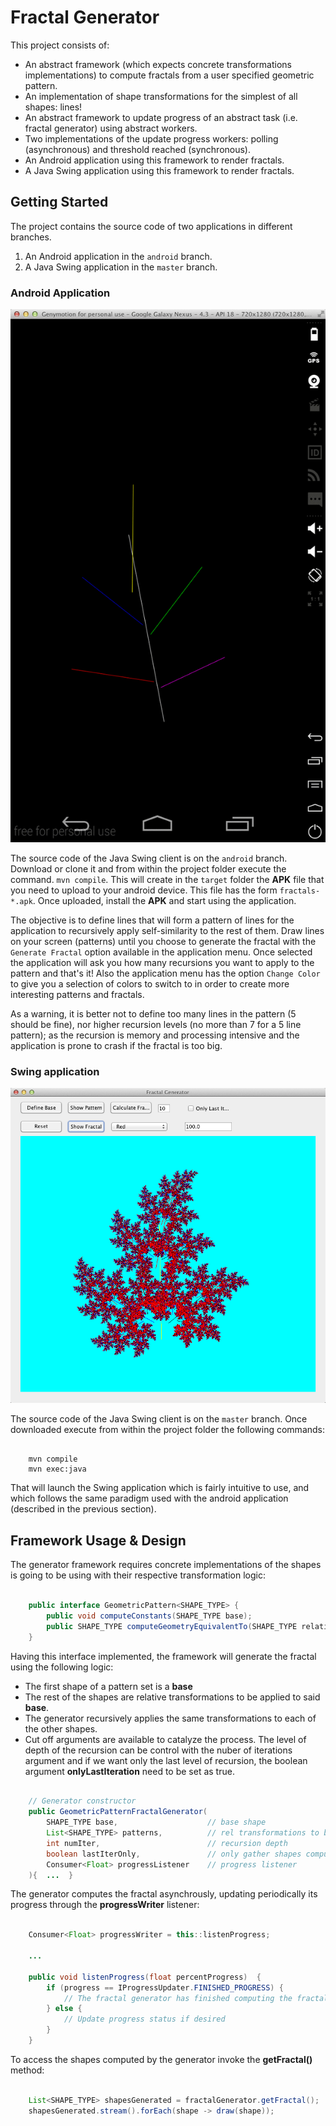 # Fractal Generator

This project consists of:
- An abstract framework (which expects concrete transformations implementations) to compute fractals from a user specified geometric pattern.
- An implementation of shape transformations for the simplest of all shapes: lines!
- An abstract framework to update progress of an abstract task (i.e. fractal generator) using abstract workers.
- Two implementations of the update progress workers: polling (asynchronous) and threshold reached (synchronous).
- An Android application using this framework to render fractals.
- A Java Swing application using this framework to render fractals.

## Getting Started

The project contains the source code of two applications in different branches.
1. An Android application in the `android` branch.
2. A Java Swing application in the `master` branch.

### Android Application

![](README/fractal-android.gif)

The source code of the Java Swing client is on the `android` branch. Download or clone it and from within the
project folder execute the command. `mvn compile`. This will create in the `target` folder the **APK** file that you need to upload to your
android device. This file has the form `fractals-*.apk`. Once uploaded, install the **APK** and start using the application.

The objective is to define lines that will form a pattern of lines for the application to recursively apply
self-similarity to the rest of them. Draw lines on your screen (patterns) until you choose to generate the fractal
with the `Generate Fractal` option available in the application menu. Once selected the application will ask you how many recursions
you want to apply to the pattern and that's it! Also the application menu has the option `Change Color` to give you
a selection of colors to switch to in order to create more interesting patterns and fractals.

As a warning, it is better not to define too many lines in the pattern (5 should be fine), nor higher recursion levels
(no more than 7 for a 5 line pattern); as the recursion is memory and processing intensive and the application is prone
to crash if the fractal is too big.

### Swing application

![](README/fractal.png)

The source code of the Java Swing client is on the `master` branch. Once downloaded execute from within the project folder the following
commands:

```

	mvn compile
	mvn exec:java

```
That will launch the Swing application which is fairly intuitive to use, and which follows the same paradigm used with the android
application (described in the previous section).

## Framework Usage & Design

The generator framework requires concrete implementations of the shapes is going to be using with their respective transformation logic:

```java

	public interface GeometricPattern<SHAPE_TYPE> {
		public void computeConstants(SHAPE_TYPE base);
		public SHAPE_TYPE computeGeometryEquivalentTo(SHAPE_TYPE relativeBase);
	}

```


Having this interface implemented, the framework will generate the fractal using the following logic:
- The first shape of a pattern set is a **base**
- The rest of the shapes are relative transformations to be applied to said **base**.
- The generator recursively applies the same transformations to each of the other shapes.
- Cut off arguments are available to catalyze the process. The level of depth of the recursion can be control with the nuber of iterations argument and if we want only the last level of recursion, the boolean argument **onlyLastIteration** need to be set as true.

``` java

	// Generator constructor
	public GeometricPatternFractalGenerator(
		SHAPE_TYPE base,					// base shape
		List<SHAPE_TYPE> patterns,			// rel transformations to be applied to base
		int numIter,						// recursion depth
		boolean lastIterOnly,				// only gather shapes computed @ last recursion level
		Consumer<Float> progressListener	// progress listener
	){  ...  }

```


The generator computes the fractal asynchrously, updating periodically its progress through the **progressWriter** listener:

```java

	Consumer<Float> progressWriter = this::listenProgress;

	...

	public void listenProgress(float percentProgress)  {
		if (progress == IProgressUpdater.FINISHED_PROGRESS) {
			// The fractal generator has finished computing the fractal
		} else {
			// Update progress status if desired
		}
	}

```


To access the shapes computed by the generator invoke the **getFractal()** method:

```java

    List<SHAPE_TYPE> shapesGenerated = fractalGenerator.getFractal();
    shapesGenerated.stream().forEach(shape -> draw(shape));

```
